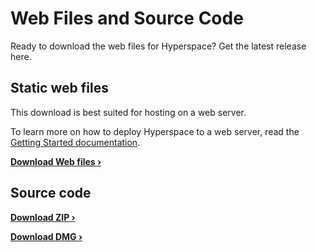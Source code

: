 # Web Files and Source Code

Ready to download the web files for Hyperspace? Get the latest release here.

## Static web files

This download is best suited for hosting on a web server.

To learn more on how to deploy Hyperspace to a web server, read the [Getting Started documentation](../docs/index.md).

**[Download Web files &rsaquo;](https://github.com/hyperspacedev/hyperspace/releases/download/1.0.0beta6/Hyperspace-1.0.0beta6_static.zip)**

## Source code

**[Download ZIP &rsaquo;](https://github.com/hyperspacedev/hyperspace/archive/1.0.0beta6.zip)**

**[Download DMG &rsaquo;](https://github.com/hyperspacedev/hyperspace/archive/1.0.0beta6.tar.gz)**